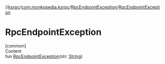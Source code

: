//[ksrpc](../../index.md)/[com.monkopedia.ksrpc](../index.md)/[RpcEndpointException](index.md)/[RpcEndpointException](-rpc-endpoint-exception.md)



# RpcEndpointException  
[common]  
Content  
fun [RpcEndpointException](-rpc-endpoint-exception.md)(str: [String](https://kotlinlang.org/api/latest/jvm/stdlib/kotlin/-string/index.html))  



